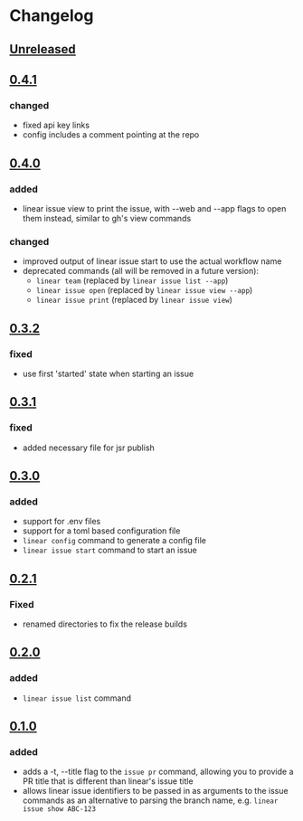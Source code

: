 # Changelog

## [Unreleased]

## [0.4.1]

### changed

- fixed api key links
- config includes a comment pointing at the repo

## [0.4.0]

### added

- linear issue view to print the issue, with --web and --app flags to open them
  instead, similar to gh's view commands

### changed

- improved output of linear issue start to use the actual workflow name
- deprecated commands (all will be removed in a future version):
  - `linear team` (replaced by `linear issue list --app`)
  - `linear issue open` (replaced by `linear issue view --app`)
  - `linear issue print` (replaced by `linear issue view`)

## [0.3.2]

### fixed

- use first 'started' state when starting an issue

## [0.3.1]

### fixed

- added necessary file for jsr publish

## [0.3.0]

### added

- support for .env files
- support for a toml based configuration file
- `linear config` command to generate a config file
- `linear issue start` command to start an issue

## [0.2.1]

### Fixed

- renamed directories to fix the release builds

## [0.2.0]

### added

- `linear issue list` command

## [0.1.0]

### added

- adds a -t, --title flag to the `issue pr` command, allowing you to provide a
  PR title that is different than linear's issue title
- allows linear issue identifiers to be passed in as arguments to the issue
  commands as an alternative to parsing the branch name, e.g.
  `linear issue show ABC-123`

[Unreleased]: //github.com/schpet/linear-cli/compare/v0.4.1...HEAD
[0.4.1]: //github.com/schpet/linear-cli/compare/v0.4.0...v0.4.1
[0.4.0]: //github.com/schpet/linear-cli/compare/v0.3.2...v0.4.0
[0.3.2]: //github.com/schpet/linear-cli/compare/v0.3.1...v0.3.2
[0.3.1]: //github.com/schpet/linear-cli/compare/v0.3.0...v0.3.1
[0.3.0]: //github.com/schpet/linear-cli/compare/v0.2.1...v0.3.0
[0.2.1]: //github.com/schpet/linear-cli/compare/v0.2.0...v0.2.1
[0.2.0]: //github.com/schpet/linear-cli/compare/v0.1.0...v0.2.0
[0.1.0]: //github.com/schpet/linear-cli/releases/tag/v0.1.0
